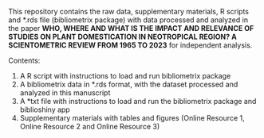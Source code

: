 This repository contains the raw data, supplementary materials, R scripts and *.rds file (bibliometrix package) with data processed and analyzed in the paper **WHO, WHERE AND WHAT IS THE IMPACT AND RELEVANCE OF STUDIES ON PLANT DOMESTICATION IN NEOTROPICAL REGION? A SCIENTOMETRIC REVIEW FROM 1965 TO 2023** for independent analysis.

Contents:
1. A R script with instructions to load and run bibliometrix package
2. A bibliometrix data in *.rds format, with the dataset processed and analyzed in this manuscript
3. A *txt file with instructions to load and run the bibliometrix package and biblioshiny app
4. Supplementary materials with tables and figures (Online Resource 1, Online Resource 2 and Online Resource 3)

